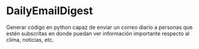# DailyEmailDigest
Generar código en python capaz de enviar un correo diario a personas que estén subscritas en donde puedan ver información importante respecto al clima, noticias, etc.
